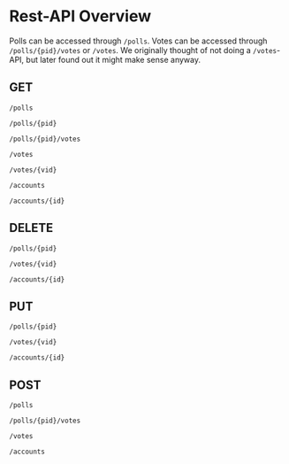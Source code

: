# Rest-API Overview

Polls can be accessed through `/polls`. Votes can be accessed through `/polls/{pid}/votes` or `/votes`. We originally
thought of not doing a `/votes`-API, but later found out it might make sense anyway.

## GET

```
/polls
```

```
/polls/{pid}
```

```
/polls/{pid}/votes
```

```
/votes
```

```
/votes/{vid}
```

```
/accounts
```

```
/accounts/{id}
```

## DELETE

```
/polls/{pid}
```

```
/votes/{vid}
```

```
/accounts/{id}
```

## PUT

```
/polls/{pid}
```

```
/votes/{vid}
```

```
/accounts/{id}
```

## POST

```
/polls
```

```
/polls/{pid}/votes
```

```
/votes
```

```
/accounts
```

